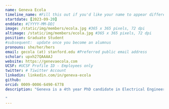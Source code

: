 ```yaml
---
name: Geneva Ecola
timeline_name: #Fill this out if you'd like your name to appear differently on the Timeline.
startdate: [2023-09-20]
enddate: #[YYYY-MM-DD]
image: /static/img/members/ecola.jpg #365 x 365 pixels, 72 dpi
altimage: /static/img/members/ecola.jpg #365 x 365 pixels, 72 dpi
position: Graduate Student 
#subsequent:  update once you become an alumnus
pronouns: she/her/hers
email: gecola (at) stanford.edu #Preferred public email address
scholar: upxh27QAAAAJ
website: https://genevaecola.com
UCSF: #UCSF Profile ID - Employees only
twitter: # Tiwitter Account
linkedin: linkedin.com/in/geneva-ecola
github: 
orcid: 0009-0006-6490-6778 
description: "Geneva is a 4th year PhD candidate in Electrical Engineering. She received her B.S. in Engineering from Harvey Mudd College in 2019. After college she worked as a radio frequency design engineer at Trellisware Technologies before starting her graduate studies in 2021. She received the M.S. in Electrial Engineering from Stanford in 2023 and is currently working towards her Ph.D. in Electrical Engineering. During graduate school, she interned at Apple and Tesla working on wirless systems. She received the Stanford Graduate Fellowship twice (2021 and 2024) and the Apple Stanford EE PhD Fellowship in Integrated Systems. Her research interests include ultra low power sensing and communications systems, as well as using satellite systems to provide connectivity all over Earth.

"
---
```

